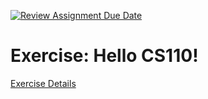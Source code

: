 [![Review Assignment Due Date](https://classroom.github.com/assets/deadline-readme-button-24ddc0f5d75046c5622901739e7c5dd533143b0c8e959d652212380cedb1ea36.svg)](https://classroom.github.com/a/P_tKcsaE)
# Exercise: Hello CS110!

[Exercise Details](http://csweb.wooster.edu/dguarnera/cs110/assignments/e01_hello_cs110.html)
